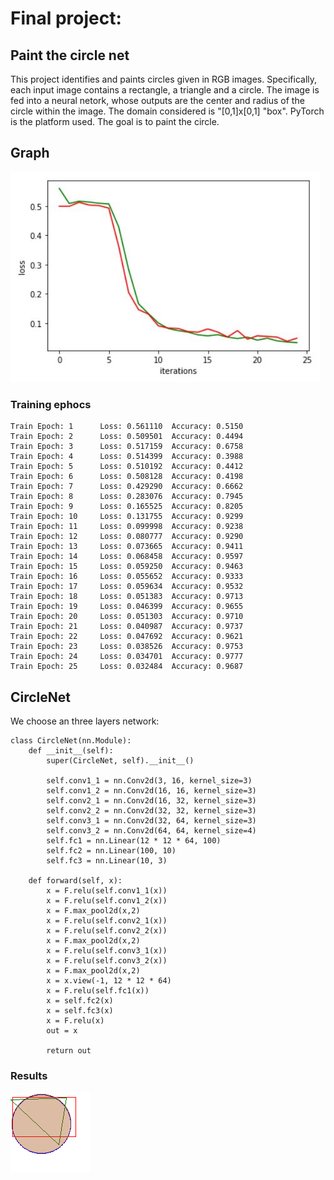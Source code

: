 # Final project:

## Paint the circle net

This project identifies and paints circles given in RGB images. Specifically, each input image contains a rectangle, a triangle and a circle. The image is fed into a neural netork, whose outputs are the center and radius of the circle within the image. The domain considered is "[0,1]x[0,1] "box". PyTorch is the platform used. The goal is to paint the circle.

## Graph
![Training and Validation loss](https://raw.githubusercontent.com/eidoil32/Deep-Learning---MTA-Course/master/graph.jpg)

### Training ephocs 
```
Train Epoch: 1 		Loss: 0.561110 	Accuracy: 0.5150
Train Epoch: 2 		Loss: 0.509501 	Accuracy: 0.4494
Train Epoch: 3 		Loss: 0.517159 	Accuracy: 0.6758
Train Epoch: 4 		Loss: 0.514399 	Accuracy: 0.3988
Train Epoch: 5 		Loss: 0.510192 	Accuracy: 0.4412
Train Epoch: 6 		Loss: 0.508128 	Accuracy: 0.4198
Train Epoch: 7 		Loss: 0.429290 	Accuracy: 0.6662
Train Epoch: 8 		Loss: 0.283076 	Accuracy: 0.7945
Train Epoch: 9 		Loss: 0.165525 	Accuracy: 0.8205
Train Epoch: 10 	Loss: 0.131755 	Accuracy: 0.9299
Train Epoch: 11 	Loss: 0.099998 	Accuracy: 0.9238
Train Epoch: 12 	Loss: 0.080777 	Accuracy: 0.9290
Train Epoch: 13 	Loss: 0.073665 	Accuracy: 0.9411
Train Epoch: 14 	Loss: 0.068458 	Accuracy: 0.9597
Train Epoch: 15 	Loss: 0.059250 	Accuracy: 0.9463
Train Epoch: 16 	Loss: 0.055652 	Accuracy: 0.9333
Train Epoch: 17 	Loss: 0.059634 	Accuracy: 0.9532
Train Epoch: 18 	Loss: 0.051383 	Accuracy: 0.9713
Train Epoch: 19 	Loss: 0.046399 	Accuracy: 0.9655
Train Epoch: 20 	Loss: 0.051303 	Accuracy: 0.9710
Train Epoch: 21 	Loss: 0.040987 	Accuracy: 0.9737
Train Epoch: 22 	Loss: 0.047692 	Accuracy: 0.9621
Train Epoch: 23 	Loss: 0.038526 	Accuracy: 0.9753
Train Epoch: 24 	Loss: 0.034701 	Accuracy: 0.9777
Train Epoch: 25 	Loss: 0.032484 	Accuracy: 0.9687
```

## CircleNet
We choose an three layers network:
```
class CircleNet(nn.Module): 
    def __init__(self):
        super(CircleNet, self).__init__()
		
        self.conv1_1 = nn.Conv2d(3, 16, kernel_size=3)
        self.conv1_2 = nn.Conv2d(16, 16, kernel_size=3)
        self.conv2_1 = nn.Conv2d(16, 32, kernel_size=3)
        self.conv2_2 = nn.Conv2d(32, 32, kernel_size=3)
        self.conv3_1 = nn.Conv2d(32, 64, kernel_size=3)
        self.conv3_2 = nn.Conv2d(64, 64, kernel_size=4)
        self.fc1 = nn.Linear(12 * 12 * 64, 100)
        self.fc2 = nn.Linear(100, 10)
        self.fc3 = nn.Linear(10, 3)
                
    def forward(self, x):
        x = F.relu(self.conv1_1(x))
        x = F.relu(self.conv1_2(x))
        x = F.max_pool2d(x,2)
        x = F.relu(self.conv2_1(x))
        x = F.relu(self.conv2_2(x))
        x = F.max_pool2d(x,2)
        x = F.relu(self.conv3_1(x))
        x = F.relu(self.conv3_2(x))
        x = F.max_pool2d(x,2)
        x = x.view(-1, 12 * 12 * 64)
        x = F.relu(self.fc1(x))
        x = self.fc2(x)
        x = self.fc3(x) 
        x = F.relu(x)
        out = x
       
        return out                
```

### Results
![Example](https://raw.githubusercontent.com/eidoil32/Deep-Learning---MTA-Course/master/example.png)
